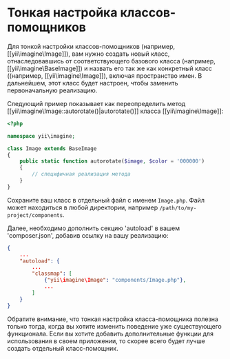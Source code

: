 Тонкая настройка классов-помощников
===================================

Для тонкой настройки классов-помощников (например, [[yii\imagine\Image]]), вам нужно создать новый класс,
отнаследовавшись от соответствующего базового класса (например, [[yii\imagine\BaseImage]]) и назвать его 
так же как конкретный класс ((например, [[yii\imagine\Image]]), включая пространство имен. В дальнейшем,
этот класс будет настроен, чтобы заменить первоначальную реализацию.

Следующий пример показывает как переопределить метод [[yii\imagine\Image::autorotate()|autorotate()]] класса
[[yii\imagine\Image]]:

```php
<?php

namespace yii\imagine;

class Image extends BaseImage
{
    public static function autorotate($image, $color = '000000')
    {
        // специфичная реализация метода
    }
}
```

Сохраните ваш класс в отдельный файл с именем `Image.php`. Файл может находиться в любой директории, 
например `/path/to/my-project/components`.

Далее, необходимо дополнить секцию 'autoload' в вашем 'composer.json', добавив ссылку на вашу реализацию:

```json
{
    ...
    "autoload": {
        ...
        "classmap": [
            {"yii\imagine\Image": "components/Image.php"},
            ...
        ]
    }
}
```

Обратите внимание, что тонкая настройка класса-помощника полезна только тогда, когда вы хотите изменить поведение уже 
существующего функционала. Если вы хотите добавить дополнительные функции для использования в своем приложении, то скорее
всего будет лучше создать отдельный класс-помощник.
